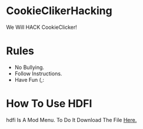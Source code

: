 # CookieClikerHacking
We Will HACK CookieClicker!
# Rules
- No Bullying.
- Follow Instructions.
- Have Fun (,:
# How To Use HDFI
hdfi Is A Mod Menu.
To Do It Download The File [Here.]()
